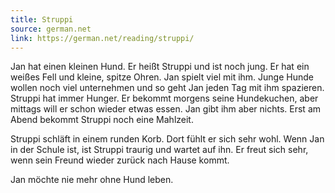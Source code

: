 ```yaml
---
title: Struppi
source: german.net
link: https://german.net/reading/struppi/
---
```


Jan hat einen kleinen Hund. Er heißt Struppi und ist noch jung. Er hat ein weißes Fell und kleine, spitze Ohren. Jan spielt viel mit ihm. Junge Hunde wollen noch viel unternehmen und so geht Jan jeden Tag mit ihm spazieren. Struppi hat immer Hunger. Er bekommt morgens seine Hundekuchen, aber mittags will er schon wieder etwas essen. Jan gibt ihm aber nichts. Erst am Abend bekommt Struppi noch eine Mahlzeit.

Struppi schläft in einem runden Korb. Dort fühlt er sich sehr wohl. Wenn Jan in der Schule ist, ist Struppi traurig und wartet auf ihn. Er freut sich sehr, wenn sein Freund wieder zurück nach Hause kommt.

Jan möchte nie mehr ohne Hund leben.